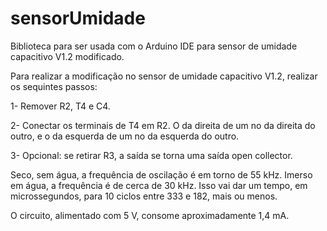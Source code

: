 # sensorUmidade
Biblioteca para ser usada com o Arduino IDE para sensor de umidade capacitivo V1.2 modificado.

Para realizar a modificação no sensor de umidade capacitivo V1.2, realizar os sequintes passos:

1- Remover R2, T4 e C4.

2- Conectar os terminais de T4 em R2. O da direita de um no da direita do outro, e o da esquerda de um no da esquerda do outro.

3- Opcional: se retirar R3, a saída se torna uma saída open collector.

Seco, sem água, a frequência de oscilação é em torno de 55 kHz. Imerso em água, a frequência é de cerca de 30 kHz. Isso vai dar um tempo, em microssegundos, para 10 ciclos entre 333 e 182, mais ou menos.

O circuito, alimentado com 5 V, consome aproximadamente 1,4 mA.
